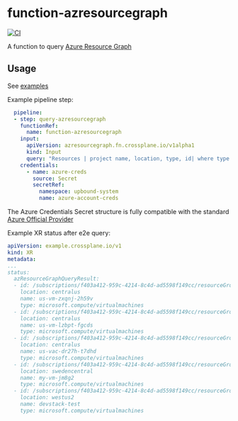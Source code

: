 # function-azresourcegraph
[![CI](https://github.com/UpboundCare//function-azresourcegraph/actions/workflows/ci.yml/badge.svg)](https://github.com/UpboundCare/function-azresourcegraph/actions/workflows/ci.yml)

A function to query [Azure Resource Graph][azresourcegraph]

## Usage

See [examples][examples]

Example pipeline step:

```yaml
  pipeline:
  - step: query-azresourcegraph
    functionRef:
      name: function-azresourcegraph
    input:
      apiVersion: azresourcegraph.fn.crossplane.io/v1alpha1
      kind: Input
      query: "Resources | project name, location, type, id| where type =~ 'Microsoft.Compute/virtualMachines' | order by name desc"
    credentials:
      - name: azure-creds
        source: Secret
        secretRef:
          namespace: upbound-system
          name: azure-account-creds
```

The Azure Credentials Secret structure is fully compatible with the standard
[Azure Official Provider][azop]

Example XR status after e2e query:

```yaml
apiVersion: example.crossplane.io/v1
kind: XR
metadata:
...
status:
  azResourceGraphQueryResult:
  - id: /subscriptions/f403a412-959c-4214-8c4d-ad5598f149cc/resourceGroups/us-vm-zxqnj-s2jdb/providers/Microsoft.Compute/virtualMachines/us-vm-zxqnj-2h59v
    location: centralus
    name: us-vm-zxqnj-2h59v
    type: microsoft.compute/virtualmachines
  - id: /subscriptions/f403a412-959c-4214-8c4d-ad5598f149cc/resourceGroups/us-vm-lzbpt-tdv2h/providers/Microsoft.Compute/virtualMachines/us-vm-lzbpt-fgcds
    location: centralus
    name: us-vm-lzbpt-fgcds
    type: microsoft.compute/virtualmachines
  - id: /subscriptions/f403a412-959c-4214-8c4d-ad5598f149cc/resourceGroups/us-vac-dr27h-ttsq5/providers/Microsoft.Compute/virtualMachines/us-vac-dr27h-t7dhd
    location: centralus
    name: us-vac-dr27h-t7dhd
    type: microsoft.compute/virtualmachines
  - id: /subscriptions/f403a412-959c-4214-8c4d-ad5598f149cc/resourceGroups/my-vm-mm59z/providers/Microsoft.Compute/virtualMachines/my-vm-jm8g2
    location: swedencentral
    name: my-vm-jm8g2
    type: microsoft.compute/virtualmachines
  - id: /subscriptions/f403a412-959c-4214-8c4d-ad5598f149cc/resourceGroups/javid-labs/providers/Microsoft.Compute/virtualMachines/devstack-test
    location: westus2
    name: devstack-test
    type: microsoft.compute/virtualmachines
```


[azresourcegraph]: https://learn.microsoft.com/en-us/azure/governance/resource-graph/
[azop]: https://marketplace.upbound.io/providers/upbound/provider-family-azure/latest
[examples]: ./example
